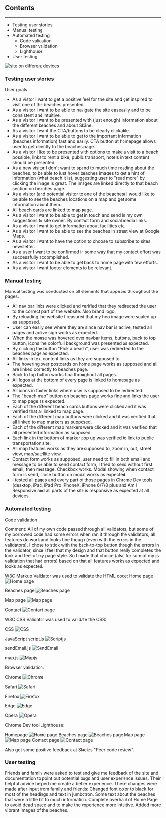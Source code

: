 ## Contents

___

* Testing user stories 
* Manual testing
* Automated testing
    * Code validation
    * Browser validation
    * Lighthouse
* User testing

![site on different devices](assets/images/mock_up.png) 

### Testing user stories

User goals

* As a vistor I want to get a positive feel for the site and get inspired to visit one of the beaches presented.
* As a visitor I want to be able to navigate the site easeasily and to be consistent and intuitive.
* As a visitor I want to be presented with (just enough) information about the different beaches and about Skåne.
* As a visitor I want the CTA/buttons to be clearly clickable. 
* As a visitor I want to be able to get to the important information (beaches information) fast and easily. CTA button at homepage allows user to get directly to the beaches page. 
* As a visitor I like to be presented with options to make a visit to a beach possible, links to rent a bike, public transport, hotels in text content should be presented. 
* As a new visitor I don't want to spend to much time reading about the beaches, to be able to just hover beaches images to get a hint of information (what beach it is), suggesting user to "read more" by clicking the image is great. The images are linked directly to that beach section on beaches page.
* As a visitor (and potential visitor to one of the beaches) I would like to be able to see the beaches locations on a map and get some information about them. 
* All beach cards are linked to map page.
* As a visitor I want to be able to get in touch and send in my own suggestions to site owner. By contact form and social media links. 
* As a visitor I want to get information about facilities etc.
* As a visitor I want to be able to see the beaches in street view at Google Maps.
* As a visitor I want to have the option to choose to subscribe to sites newsletter.  
* As a user I want to be confirmed in some way that my contact effort was successfully accomplished. 
* As a visitor I want to be able to get back to home page with few efforts. 
* As a visitor I want footer elements to be relevant. 


### Manual testing 

Manual testing was conducted on all elements that appears throughout the pages. 

* All nav bar links were clicked and verified that they redirected the user to the correct part of the website. Also brand logo.
* By reloading the website I reasured that my heo image were scaled up as supposed. 
* User can easily see where they are since nav bar is active, tested all pages and active sign works as expected.
* When the mouse was hovered over navbar items, buttons, back to top button, icons the colorfull background was presented as expected. 
* By clicking the button "Pick a beach", user was redirected to the beaches page as expected. 
* All links in text content links as they are supposed to.
* The hovering over postcards on home page works as supposed and all are linked correctly to beaches page.
* Back to top button works fina throughout all pages.
* All logos at the bottom of every page is linked to homepage as expected.
* All icons in footer links where user is supposed to be redirected. 
* The "beach map" button on beaches page works fine and links the user to map page as expected.
* Each of the different beach cards buttons were clicked and it was verified that all linked to map page.
* Each of the different map buttons were clicked and it was verified that all linked to map markers as supposed.
* Each of the different map markers were clicked and it was verified that all presented information as supposed.
* Each link in the bottom of marker pop up was verified to link to public transportation site.
* All map features works as they are supposed to, zoom in, out, street view, map/satellite view.
* Contact form works as supposed, user need to fill in both email and message to be able to send contact form, I tried to send without first email, then message. Checkbox works. Modal showing when contact form is send, close button on modal works as expected. 
* I tested all pages and every part of those pages in Chrome Dev tools (desktop, iPad, iPad Pro iPhoneX, iPhone 6/7/8 plus and Am I Responsive and all parts of the site is responsive as expected at all devices. 

### Automated testing

Code validation

Comment: All of my own code passed through all validators, but some of my borrowed code had some errors when ran it through the validators, all features do work and looks fine though (even with the errors in the validators). I chose to stick with the back-to-top button though the errors in the validator, since I feel that my design and that button really completes the look and feel of my page style. So I made that choice (also for som of my js validation that had errors) based on that all features works as expected and looks as expected.

W3C Markup Validator was used to validate the HTML code:
Home page
![Home page](assets/images/validatorw3_home.png)

Beaches page
![Beaches page](assets/images/validator_w3_beaches.png)

Map page
![Map page](assets/images/validator_w3_map.png)

Contact
![Contact page](assets/images/validator_w3_contact.png)


W3C CSS Validator was used to validate the CSS:

CSS
![CSS](assets/images/validator_w3_css.png)

JavaScript
script.js
![Scriptjs](assets/images/jshint_scriptjs.png)

sendEmail.js
![SendEmail](assets/images/jshint_sendemailjs.png)

map.js
![Mapjs](assets/images/jshint_mapjs.png)

Browser validation:

Chrome
![Chrome](assets/images/chrome.png)

Safari
![Safari](assets/images/safari.png)

Firefox
![Firefox](assets/images/firefox.png)

Edge
![Edge](assets/images/edge.png)

Opera
![Opera](assets/images/opera.png)


Chrome Dev tool Lighthouse:

Homepage
![Home page](assets/images/lighthouse_home.png) 
Beaches page
![Beaches page](assets/images/lighthouse_beaches.png)
Map page
![Map page](assets/images/lighthouse_map.png)
Contact page
![Contact page](assets/images/lighthouse_contact.png)

Also got some positive feedback at Slack:s "Peer code review".

### User testing

Friends and family were asked to test and give me feedback of the site and documentation to point out potential bugs and user experience issues. Their helpful advice helped me create a better experience.
These changes were made after input from family and friends:
Changed font color to black for most of the headings and text in jumbotron.
Some text about the beaches that were a little bit to much information.
Complete overhaul of Home Page to avoid dead space and to make the experience more intuitive.
Added more vibrant images of the beaches. 